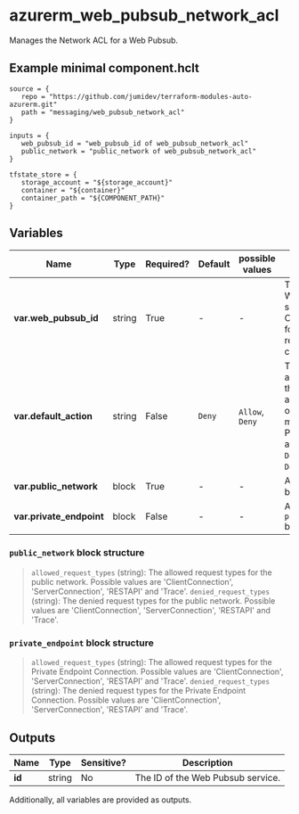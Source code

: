 # azurerm_web_pubsub_network_acl

Manages the Network ACL for a Web Pubsub.

## Example minimal component.hclt

```hcl
source = {
   repo = "https://github.com/jumidev/terraform-modules-auto-azurerm.git" 
   path = "messaging/web_pubsub_network_acl" 
}

inputs = {
   web_pubsub_id = "web_pubsub_id of web_pubsub_network_acl" 
   public_network = "public_network of web_pubsub_network_acl" 
}

tfstate_store = {
   storage_account = "${storage_account}" 
   container = "${container}" 
   container_path = "${COMPONENT_PATH}" 
}

```

## Variables

| Name | Type | Required? |  Default  |  possible values |  Description |
| ---- | ---- | --------- |  ----------- | ----------- | ----------- |
| **var.web_pubsub_id** | string | True | -  |  -  |  The ID of the Web Pubsub service. Changing this forces a new resource to be created. | 
| **var.default_action** | string | False | `Deny`  |  `Allow`, `Deny`  |  The default action to control the network access when no other rule matches. Possible values are `Allow` and `Deny`. Defaults to `Deny`. | 
| **var.public_network** | block | True | -  |  -  |  A `public_network` block. | 
| **var.private_endpoint** | block | False | -  |  -  |  A `private_endpoint` block. | 

### `public_network` block structure

> `allowed_request_types` (string): The allowed request types for the public network. Possible values are 'ClientConnection', 'ServerConnection', 'RESTAPI' and 'Trace'.
> `denied_request_types` (string): The denied request types for the public network. Possible values are 'ClientConnection', 'ServerConnection', 'RESTAPI' and 'Trace'.

### `private_endpoint` block structure

> `allowed_request_types` (string): The allowed request types for the Private Endpoint Connection. Possible values are 'ClientConnection', 'ServerConnection', 'RESTAPI' and 'Trace'.
> `denied_request_types` (string): The denied request types for the Private Endpoint Connection. Possible values are 'ClientConnection', 'ServerConnection', 'RESTAPI' and 'Trace'.



## Outputs

| Name | Type | Sensitive? | Description |
| ---- | ---- | --------- | --------- |
| **id** | string | No  | The ID of the Web Pubsub service. | 

Additionally, all variables are provided as outputs.
